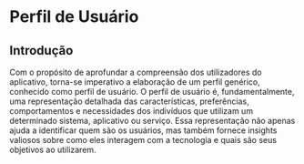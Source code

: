 # Perfil de Usuário

## Introdução 

Com o propósito de aprofundar a compreensão dos utilizadores do aplicativo, torna-se imperativo a elaboração de um perfil genérico, conhecido como perfil de usuário. O perfil de usuário é, fundamentalmente, uma representação detalhada das características, preferências, comportamentos e necessidades dos indivíduos que utilizam um determinado sistema, aplicativo ou serviço. Essa representação não apenas ajuda a identificar quem são os usuários, mas também fornece insights valiosos sobre como eles interagem com a tecnologia e quais são seus objetivos ao utilizarem.

